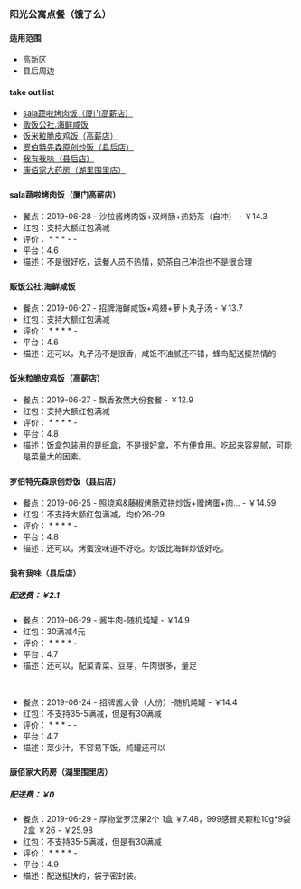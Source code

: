 ### 阳光公寓点餐（饿了么）
#### 适用范围
* 高新区
* 县后周边

#### take out list
* [sala蔬啦烤肉饭（厦门高薪店）](#1)
* [贩饭公社.海鲜咸饭](#2)
* [饭米粒脆皮鸡饭（高薪店）](#3)
* [罗伯特先森原创炒饭（县后店）](#4)
* [我有我味（县后店）](#5)
* [康佰家大药房（湖里围里店）](#6)

##### <h4 id="1">sala蔬啦烤肉饭（厦门高薪店）</h4>

* 餐点：2019-06-28 - 沙拉酱烤肉饭+双烤肠+热奶茶（自冲） - ￥14.3
* 红包：支持大额红包满减
* 评价： * * * - -
* 平台：4.6
* 描述：不是很好吃，送餐人员不热情，奶茶自己冲泡也不是很合理

##### <h4 id="2">贩饭公社.海鲜咸饭</h4>

* 餐点：2019-06-27 - 招牌海鲜咸饭+鸡翅+萝卜丸子汤 - ￥13.7
* 红包：支持大额红包满减
* 评价： * * * * -
* 平台：4.6
* 描述：还可以，丸子汤不是很香，咸饭不油腻还不错，蜂鸟配送挺热情的

##### <h4 id="3">饭米粒脆皮鸡饭（高薪店）</h4>

* 餐点：2019-06-27 - 飘香孜然大份套餐 - ￥12.9
* 红包：支持大额红包满减
* 评价： * * * * -
* 平台：4.8
* 描述：饭盒包装用的是纸盒，不是很好拿，不方便食用。吃起来容易腻，可能是菜量大的因素。

##### <h4 id="4">罗伯特先森原创炒饭（县后店）</h4>

* 餐点：2019-06-25 - 照烧鸡&藤椒烤肠双拼炒饭+赠烤蛋+肉... - ￥14.59
* 红包：不支持大额红包满减，均价26-29
* 评价： * * * * -
* 平台：4.8
* 描述：还可以，烤蛋没味道不好吃。炒饭比海鲜炒饭好吃。

##### <h4 id="5">我有我味（县后店）</h4>
##### 配送费：￥2.1

* 餐点：2019-06-29 - 酱牛肉-随机炖罐 - ￥14.9
* 红包：30满减4元
* 评价： * * * * -
* 平台：4.7
* 描述：还可以，配菜青菜、豆芽，牛肉很多，量足

<br/>

* 餐点：2019-06-24 - 招牌酱大骨（大份）-随机炖罐 - ￥14.4
* 红包：不支持35-5满减，但是有30满减
* 评价： * * * - -
* 平台：4.7
* 描述：菜少汁，不容易下饭，炖罐还可以

##### <h4 id="6">康佰家大药房（湖里围里店）</h4>
##### 配送费：￥0

* 餐点：2019-06-29 - 厚物堂罗汉果2个 1盒 ￥7.48，999感冒灵颗粒10g*9袋 2盒 ￥26 - ￥25.98
* 红包：不支持35-5满减，但是有30满减
* 评价： * * * * -
* 平台：4.9
* 描述：配送挺快的，袋子密封装。